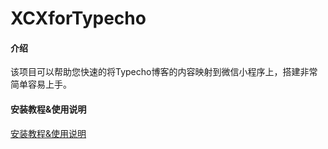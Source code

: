 # XCXforTypecho

#### 介绍
该项目可以帮助您快速的将Typecho博客的内容映射到微信小程序上，搭建非常简单容易上手。

#### 安装教程&使用说明
[安装教程&使用说明](https://www.xvkes.cn/index.php/xcx/20200217/56.html)

